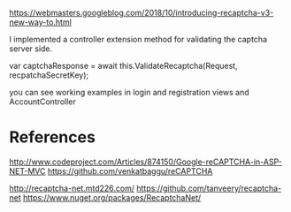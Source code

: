 

https://webmasters.googleblog.com/2018/10/introducing-recaptcha-v3-new-way-to.html



I implemented a controller extension method for validating the captcha server side.

var captchaResponse = await this.ValidateRecaptcha(Request, recpatchaSecretKey);

you can see working examples in login and registration views and AccountController

# References

http://www.codeproject.com/Articles/874150/Google-reCAPTCHA-in-ASP-NET-MVC
https://github.com/venkatbaggu/reCAPTCHA

http://recaptcha-net.mtd226.com/
https://github.com/tanveery/recaptcha-net
https://www.nuget.org/packages/RecaptchaNet/